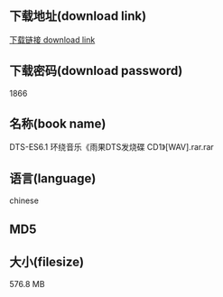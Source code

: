 ## 下载地址(download link)
[下载链接 download link](https://tutu365.netlify.app/?s=DTS-ES6.1+%E7%8E%AF%E7%BB%95%E9%9F%B3%E4%B9%90%E3%80%8A%E9%9B%A8%E6%9E%9CDTS%E5%8F%91%E7%83%A7%E7%A2%9F+CD1%E3%80%8B%5BWAV%5D.rar)

## 下载密码(download password)
1866

## 名称(book name)
DTS-ES6.1 环绕音乐《雨果DTS发烧碟 CD1》[WAV].rar.rar

## 语言(language)
chinese

## MD5


## 大小(filesize)
576.8 MB
